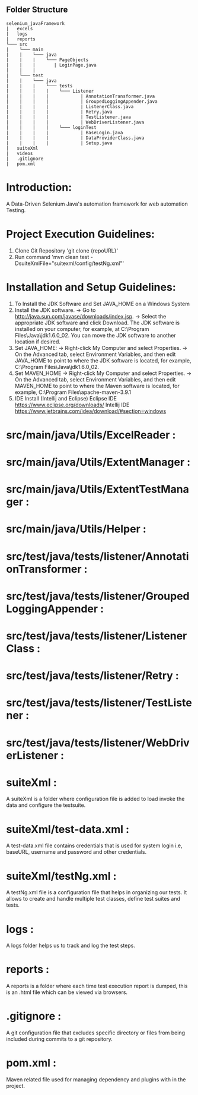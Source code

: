 ## Folder Structure

```
selenium_javaFramework
|   excels
|   logs
|   reports 
└─── src
|	 └─── main
|	 |    └─── java
|	 |    |    └─── PageObjects
|	 |    |	      | LoginPage.java
|	 |    |         
|	 └─── test
|	 |    └─── java
|	 |    |    └─── tests
|	 |    |    |    └─── Listener
|	 |    |    |            | AnnotationTransformer.java
|	 |    |    |            | GroupedLoggingAppender.java
|	 |    |    |            | ListenerClass.java
|	 |    |    |            | Retry.java
|	 |    |    |            | TestListener.java
|	 |    |    |            | WebDriverListener.java 
|	 |    |    |    └─── loginTest
|	 |    |    |            | BaseLogin.java
|	 |    |    |            | DataProviderClass.java
|	 |    |    |            | Setup.java
| 	suiteXml
|   videos
|   .gitignore
|   pom.xml 
```

# Introduction:

A Data-Driven Selenium Java's automation framework for web automation Testing.

# Project Execution Guidelines:

1. Clone Git Repository 'git clone {repoURL}'
2. Run command 'mvn clean test -DsuiteXmlFile="suitexml/config/testNg.xml"'

# Installation and Setup Guidelines:

1. To Install the JDK Software and Set JAVA_HOME on a Windows System
2. Install the JDK software.
   -> Go to http://java.sun.com/javase/downloads/index.jsp.
   -> Select the appropriate JDK software and click Download.
   The JDK software is installed on your computer, for example,
   at C:\Program Files\Java\jdk1.6.0_02. You can move the JDK software to another location if desired.
3. Set JAVA_HOME:
   -> Right-click My Computer and select Properties.
   -> On the Advanced tab, select Environment Variables, and then edit JAVA_HOME
   to point to where the JDK software is located, for example, C:\Program Files\Java\jdk1.6.0_02.
4. Set MAVEN_HOME
   -> Right-click My Computer and select Properties.
   -> On the Advanced tab, select Environment Variables, and then edit MAVEN_HOME to point to where
      the Maven software is located, for example, C:\Program Files\apache-maven-3.9.1
5. IDE Install (Intellij and Eclipse)
   Eclipse IDE https://www.eclipse.org/downloads/
   Intellij IDE https://www.jetbrains.com/idea/download/#section=windows

# src/main/java/Utils/ExcelReader :

# src/main/java/Utils/ExtentManager :

# src/main/java/Utils/ExtentTestManager :

# src/main/java/Utils/Helper :

# src/test/java/tests/listener/AnnotationTransformer :

# src/test/java/tests/listener/GroupedLoggingAppender :

# src/test/java/tests/listener/ListenerClass :

# src/test/java/tests/listener/Retry :

# src/test/java/tests/listener/TestListener :

# src/test/java/tests/listener/WebDriverListener :

# suiteXml :

A suiteXml is a folder where configuration file is added to load invoke the data and configure the testsuite.

# suiteXml/test-data.xml :

A test-data.xml file contains credentials that is used for system login i.e, baseURL, username and password
and other credentials.

# suiteXml/testNg.xml :

A testNg.xml file is a configuration file that helps in organizing our tests.
It allows to create and handle multiple test classes, define test suites and tests.

# logs :

A logs folder helps us to track and log the test steps.

# reports :

A reports is a folder where each time test execution report is dumped, this is an .html
file which can be viewed via browsers.

# .gitignore :

A git configuration file that excludes specific directory or files from
being included during commits to a git repository.

# pom.xml :

Maven related file used for managing dependency and plugins with in the
project.


